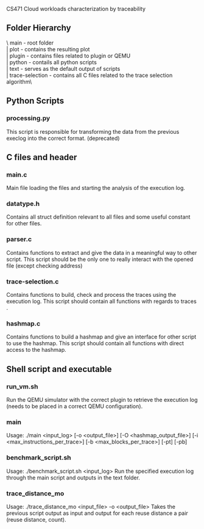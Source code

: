 CS471 Cloud workloads characterization by traceability

## Folder Hierarchy
\ main - root folder\
 | plot - contains the resulting plot\
 | plugin - contains files related to plugin or QEMU\
 | python - contails all python scripts\
 | text - serves as the default output of scripts\
 | trace-selection - contains all C files related to the trace selection algorithm\

## Python Scripts
### processing.py

This script is responsible for transforming the data from the previous execlog into the correct format. (deprecated)

## C files and header
### main.c

Main file loading the files and starting the analysis of the execution log.

### datatype.h

Contains all struct definition relevant to all files and some useful constant for other files.

### parser.c

Contains functions to extract and give the data in a meaningful way to other script. This script should be the only one to really interact with the opened file (except checking address)

### trace-selection.c

Contains functions to build, check and process the traces using the execution log. This script should contain all functions with regards to traces .

### hashmap.c

Contains functions to build a hashmap and give an interface for other script to use the hashmap. This script should contain all functions with direct access to the hashmap.

## Shell script and executable
### run_vm.sh

Run the QEMU simulator with the correct plugin to retrieve the execution log (needs to be placed in a correct QEMU configuration).

### main

Usage: ./main <input_log> [-o <output_file>] [-O <hashmap_output_file>] [-i <max_instructions_per_trace>] [-b <max_blocks_per_trace>] [-pt] [-pb]

### benchmark_script.sh

Usage: ./benchmark_script.sh <input_log>
Run the specified execution log through the main script and outputs in the text folder.

### trace_distance_mo

Usage: ./trace_distance_mo <input_file> -o <output_file>
Takes the previous script output as input and output for each reuse distance a pair (reuse distance, count).